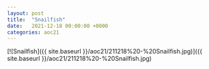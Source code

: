 ```yaml
---
layout: post
title:  "Snailfish"
date:   2021-12-18 00:00:00 +0000
categories: aoc21
---
```


[![Snailfish]({{ site.baseurl }}/aoc21/211218%20-%20Snailfish.jpg)]({{ site.baseurl }}/aoc21/211218%20-%20Snailfish.jpg)

